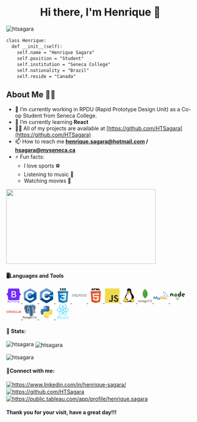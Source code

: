 <h1 align="center">Hi there, I'm Henrique 👋</h1>
<p align="left"> <img src="https://komarev.com/ghpvc/?username=htsagara&label=Profile%20views&color=0e75b6&style=flat" alt="htsagara" /> </p>






```
class Henrique:
  def __init__(self):
    self.name = "Henrique Sagara"
    self.position = "Student"
    self.institution = "Seneca College"
    self.nationality = "Brazil"
    self.reside = "Canada"
```

<h2 align="left">About Me 🙋‍♂️</h2>



- 🔭 I’m currently working in RPDU (Rapid Prototype Design Unit) as a Co-op Student from Seneca College.
- 🌱 I’m currently learning **React**
- 👨‍💻 All of my projects are available at [https://github.com/HTSagara](https://github.com/HTSagara)
- 📫 How to reach me **henrique.sagara@hotmail.com / hsagara@myseneca.ca**
- ⚡ Fun facts:
  - I love sports ⚽
  - Listening to music 🎵
  - Watching movies 🎦

<p align="left">
  <img src="https://media.tenor.com/_FtqjI3xnO8AAAAd/listening-to-music-miles-morales.gif"  style="width:400px;height:200px;"/>
</p>

<h4 align="left">🖥Languages and Tools </h4>
<p align="left"> <a href="https://getbootstrap.com" target="_blank" rel="noreferrer"> <img src="https://raw.githubusercontent.com/devicons/devicon/master/icons/bootstrap/bootstrap-plain-wordmark.svg" alt="bootstrap" width="40" height="40"/> </a> <a href="https://www.cprogramming.com/" target="_blank" rel="noreferrer"> <img src="https://raw.githubusercontent.com/devicons/devicon/master/icons/c/c-original.svg" alt="c" width="40" height="40"/> </a> <a href="https://www.w3schools.com/cpp/" target="_blank" rel="noreferrer"> <img src="https://raw.githubusercontent.com/devicons/devicon/master/icons/cplusplus/cplusplus-original.svg" alt="cplusplus" width="40" height="40"/> </a> <a href="https://www.w3schools.com/css/" target="_blank" rel="noreferrer"> <img src="https://raw.githubusercontent.com/devicons/devicon/master/icons/css3/css3-original-wordmark.svg" alt="css3" width="40" height="40"/> </a> <a href="https://expressjs.com" target="_blank" rel="noreferrer"> <img src="https://raw.githubusercontent.com/devicons/devicon/master/icons/express/express-original-wordmark.svg" alt="express" width="40" height="40"/> </a> <a href="https://www.w3.org/html/" target="_blank" rel="noreferrer"> <img src="https://raw.githubusercontent.com/devicons/devicon/master/icons/html5/html5-original-wordmark.svg" alt="html5" width="40" height="40"/> </a> <a href="https://developer.mozilla.org/en-US/docs/Web/JavaScript" target="_blank" rel="noreferrer"> <img src="https://raw.githubusercontent.com/devicons/devicon/master/icons/javascript/javascript-original.svg" alt="javascript" width="40" height="40"/> </a> <a href="https://www.linux.org/" target="_blank" rel="noreferrer"> <img src="https://raw.githubusercontent.com/devicons/devicon/master/icons/linux/linux-original.svg" alt="linux" width="40" height="40"/> </a> <a href="https://www.mongodb.com/" target="_blank" rel="noreferrer"> <img src="https://raw.githubusercontent.com/devicons/devicon/master/icons/mongodb/mongodb-original-wordmark.svg" alt="mongodb" width="40" height="40"/> </a> <a href="https://www.mysql.com/" target="_blank" rel="noreferrer"> <img src="https://raw.githubusercontent.com/devicons/devicon/master/icons/mysql/mysql-original-wordmark.svg" alt="mysql" width="40" height="40"/> </a> <a href="https://nodejs.org" target="_blank" rel="noreferrer"> <img src="https://raw.githubusercontent.com/devicons/devicon/master/icons/nodejs/nodejs-original-wordmark.svg" alt="nodejs" width="40" height="40"/> </a> <a href="https://www.oracle.com/" target="_blank" rel="noreferrer"> <img src="https://raw.githubusercontent.com/devicons/devicon/master/icons/oracle/oracle-original.svg" alt="oracle" width="40" height="40"/> </a> <a href="https://www.postgresql.org" target="_blank" rel="noreferrer"> <img src="https://raw.githubusercontent.com/devicons/devicon/master/icons/postgresql/postgresql-original-wordmark.svg" alt="postgresql" width="40" height="40"/> </a> <a href="https://www.python.org" target="_blank" rel="noreferrer"> <img src="https://raw.githubusercontent.com/devicons/devicon/master/icons/python/python-original.svg" alt="python" width="40" height="40"/> </a> <a href="https://reactjs.org/" target="_blank" rel="noreferrer"> <img src="https://raw.githubusercontent.com/devicons/devicon/master/icons/react/react-original-wordmark.svg" alt="react" width="40" height="40"/> </a> </p>

<h4 align="left"> 👀 Stats: </h4>
<p><img align="left" src="https://github-readme-stats.vercel.app/api/top-langs?username=htsagara&show_icons=true&locale=en&layout=compact" alt="htsagara" /></p>

<p>&nbsp;<img align="center" src="https://github-readme-stats.vercel.app/api?username=htsagara&show_icons=true&locale=en" alt="htsagara" /></p>

<p><img align="center" src="https://github-readme-streak-stats.herokuapp.com/?user=htsagara&" alt="htsagara" /></p>

<h4 align="left"> 🔗Connect with me: </h4>

<a href="https://linkedin.com/in/https://www.linkedin.com/in/henrique-sagara/" target="blank"><img align="center" src="https://raw.githubusercontent.com/rahuldkjain/github-profile-readme-generator/master/src/images/icons/Social/linked-in-alt.svg" alt="https://www.linkedin.com/in/henrique-sagara/" height="20" width="30" /></a>
<a href="https://github.com/HTSagara" target="blank"><img align="center" src="https://github.githubassets.com/images/modules/logos_page/GitHub-Mark.png" alt="https://github.com/HTSagara" height="30" width="30" /></a>
<a href="https://public.tableau.com/app/profile/henrique.sagara" target="blank"><img align="center" src="https://cdn.worldvectorlogo.com/logos/tableau-software.svg" alt="https://public.tableau.com/app/profile/henrique.sagara" height="20" width="30" /></a>


<h4>Thank you for your visit, have a great day!!!</h4>

